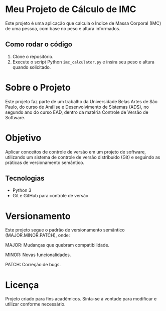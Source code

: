 # Meu Projeto de Cálculo de IMC

Este projeto é uma aplicação que calcula o Índice de Massa Corporal (IMC) de uma pessoa, com base no peso e altura informados.

## Como rodar o código
1. Clone o repositório.
2. Execute o script Python `imc_calculator.py` e insira seu peso e altura quando solicitado.

# Sobre o Projeto

Este projeto faz parte de um trabalho da Universidade Belas Artes de São Paulo, do curso de Análise e Desenvolvimento de Sistemas (ADS), no segundo ano do curso EAD, dentro da matéria Controle de Versão de Software.

# Objetivo

Aplicar conceitos de controle de versão em um projeto de software, utilizando um sistema de controle de versão distribuído (Git) e seguindo as práticas de versionamento semântico.


## Tecnologias
- Python 3
- Git e GitHub para controle de versão

# Versionamento

Este projeto segue o padrão de versionamento semântico (MAJOR.MINOR.PATCH), onde:

MAJOR: Mudanças que quebram compatibilidade.

MINOR: Novas funcionalidades.

PATCH: Correção de bugs.

# Licença

Projeto criado para fins acadêmicos. Sinta-se à vontade para modificar e utilizar conforme necessário.
